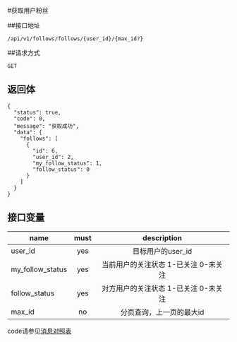 #获取用户粉丝

##接口地址
```
/api/v1/follows/follows/{user_id}/{max_id?}
```

##请求方式
```
GET
```

## 返回体
```
{
  "status": true,
  "code": 0,
  "message": "获取成功",
  "data": {
    "follows": [
      {
        "id": 6,
        "user_id": 2,
        "my_follow_status": 1,
        "follow_status": 0
      }
    ]
  }
}
```

## 接口变量
| name     | must     | description |
|----------|:--------:|:--------:|
| user_id  | yes      | 目标用户的user_id |
| my_follow_status  | yes      | 当前用户的关注状态  1-已关注 0-未关注 |
| follow_status  | yes      | 对方用户的关注状态 1-已关注 0-未关注 |
| max_id   | no       | 分页查询，上一页的最大id |
code请参见[消息对照表](消息对照表.md)
